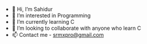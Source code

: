 - 👋 Hi, I’m Sahidur
- 👀 I’m interested in Programming
- 🌱 I’m currently learning C
- 💞️ I’m looking to collaborate with anyone who learn C
- 📫 Contact me - srmxpro@gmail.com

<!---
srmxpro/srmxpro is a ✨ special ✨ repository because its `README.md` (this file) appears on your GitHub profile.
You can click the Preview link to take a look at your changes.
--->
